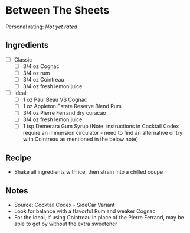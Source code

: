 <!-- Needs Manual Review -->

<!-- Do not modify sections with "AUTO-*". They are updated by make.py -->

# Between The Sheets

<!-- rating=0; (User can specify rating on scale of 1-5) -->
<!-- AUTO-UserRating -->
Personal rating: *Not yet rated*
<!-- /AUTO-UserRating -->

<!-- TODO: Capture image for Between The Sheets -->

## Ingredients

* [ ] Classic
    * [ ] 3/4 oz Cognac
    * [ ] 3/4 oz rum
    * [ ] 3/4 oz Cointreau
    * [ ] 3/4 oz fresh lemon juice
* [ ] Ideal
    * [ ] 1 oz Paul Beau VS Cognac
    * [ ] 1 oz Appleton Estate Reserve Blend Rum
    * [ ] 3/4 oz Pierre Ferrand dry curacao
    * [ ] 3/4 oz fresh lemon juice
    * [ ] 1 tsp Demerara Gum Syrup (Note: instructions in Cocktail Codex require an immersion circulator - need to find an alternative or try with Cointreau as mentioned in the below note)

## Recipe

* Shake all ingredients with ice, then strain into a chilled coupe

## Notes

* Source: Cocktail Codex - SideCar Variant
* Look for balance with a flavorful Rum and weaker Cognac
* For the Ideal, if using Cointreau in place of the Pierre Ferrand, may be able to get by without the extra sweetener
